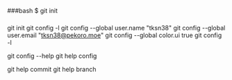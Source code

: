 ###bash
$ git init
###

git init
git config -l
git config --global user.name "tksn38"
git config --global user.email "tksn38@pekoro.moe"
git config --global color.ui true
git config -l

git config --help
git help config

git help commit
git help branch